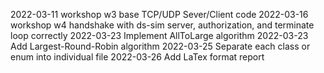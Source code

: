 2022-03-11 workshop w3 base TCP/UDP Sever/Client code
2022-03-16 workshop w4 handshake with ds-sim server, authorization, and terminate loop correctly
2022-03-23 Implement AllToLarge algorithm
2022-03-23 Add Largest-Round-Robin algorithm
2022-03-25 Separate each class or enum into individual file
2022-03-26 Add LaTex format report